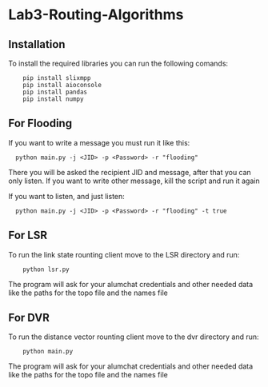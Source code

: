 # Lab3-Routing-Algorithms

## Installation

To install the required libraries you can run the following comands:
```
    pip install slixmpp
    pip install aioconsole
    pip install pandas
    pip install numpy
```

## For Flooding

If you want to write a message you must run it like this:
```
  python main.py -j <JID> -p <Password> -r "flooding"
```
There you will be asked the recipient JID and message, after that you can only listen. 
If you want to write other message, kill the script and run it again
  
If you want to listen, and just listen:
```
  python main.py -j <JID> -p <Password> -r "flooding" -t true
```

## For LSR

To run the link state rounting client move to the LSR directory and run:
```
    python lsr.py 
```
The program will ask for your alumchat credentials and other needed data like the paths for the topo file and the names file


## For DVR

To run the distance vector rounting client move to the dvr directory and run:
```
    python main.py 
```
The program will ask for your alumchat credentials and other needed data like the paths for the topo file and the names file

